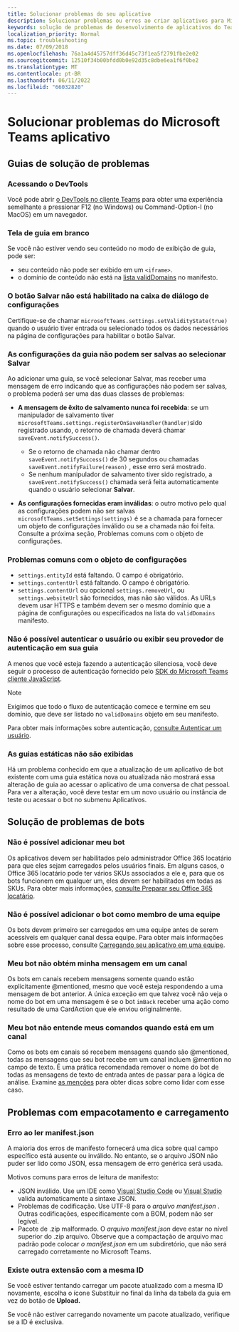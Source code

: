 ```yaml
---
title: Solucionar problemas do seu aplicativo
description: Solucionar problemas ou erros ao criar aplicativos para Microsoft Teams
keywords: solução de problemas de desenvolvimento de aplicativos do Teams
localization_priority: Normal
ms.topic: troubleshooting
ms.date: 07/09/2018
ms.openlocfilehash: 76a1a4d45757dff36d45c73f1ea5f2791fbe2e02
ms.sourcegitcommit: 12510f34b00bfdd0b0e92d35c8dbe6ea1f6f0be2
ms.translationtype: MT
ms.contentlocale: pt-BR
ms.lasthandoff: 06/11/2022
ms.locfileid: "66032820"
---
```

# <a name="troubleshoot-your-microsoft-teams-app"></a>Solucionar problemas do Microsoft Teams aplicativo

## <a name="troubleshooting-tabs"></a>Guias de solução de problemas

### <a name="accessing-the-devtools"></a>Acessando o DevTools

Você pode abrir [o DevTools no cliente Teams](~/tabs/how-to/developer-tools.md) para obter uma experiência semelhante a pressionar F12 (no Windows) ou Command-Option-I (no MacOS) em um navegador.

### <a name="blank-tab-screen"></a>Tela de guia em branco

Se você não estiver vendo seu conteúdo no modo de exibição de guia, pode ser:

* seu conteúdo não pode ser exibido em um `<iframe>`.
* o domínio de conteúdo não está na [lista validDomains](~/resources/schema/manifest-schema.md#validdomains) no manifesto.

### <a name="the-save-button-isnt-enabled-on-the-settings-dialog"></a>O botão Salvar não está habilitado na caixa de diálogo de configurações

Certifique-se de chamar `microsoftTeams.settings.setValidityState(true)` quando o usuário tiver entrada ou selecionado todos os dados necessários na página de configurações para habilitar o botão Salvar.

### <a name="the-tab-settings-cant-be-saved-on-selecting-save"></a>As configurações da guia não podem ser salvas ao selecionar Salvar

Ao adicionar uma guia, se você selecionar  Salvar, mas receber uma mensagem de erro indicando que as configurações não podem ser salvas, o problema poderá ser uma das duas classes de problemas:

* **A mensagem de êxito de salvamento nunca foi recebida**: se um manipulador de salvamento tiver `microsoftTeams.settings.registerOnSaveHandler(handler)`sido registrado usando, o retorno de chamada deverá chamar `saveEvent.notifySuccess()`.

  * Se o retorno de chamada não chamar dentro `saveEvent.notifySuccess()` de 30 segundos ou chamadas `saveEvent.notifyFailure(reason)` , esse erro será mostrado.
  * Se nenhum manipulador de salvamento tiver sido registrado, a `saveEvent.notifySuccess()` chamada será feita automaticamente quando o usuário selecionar **Salvar**.

* **As configurações fornecidas eram inválidas**: o outro motivo pelo qual as configurações podem não ser salvas `microsoftTeams.setSettings(settings)` é se a chamada para fornecer um objeto de configurações inválido ou se a chamada não foi feita. Consulte a próxima seção, Problemas comuns com o objeto de configurações.

### <a name="common-problems-with-the-settings-object"></a>Problemas comuns com o objeto de configurações

* `settings.entityId` está faltando. O campo é obrigatório.
* `settings.contentUrl` está faltando. O campo é obrigatório.
* `settings.contentUrl` ou opcional `settings.removeUrl`, ou `settings.websiteUrl` são fornecidos, mas não são válidos. As URLs devem usar HTTPS e também devem ser o mesmo domínio que a página de configurações ou especificados na lista do `validDomains` manifesto.

### <a name="cant-authenticate-the-user-or-display-your-auth-provider-in-your-tab"></a>Não é possível autenticar o usuário ou exibir seu provedor de autenticação em sua guia

A menos que você esteja fazendo a autenticação silenciosa, você deve seguir o processo de autenticação fornecido pelo [SDK do Microsoft Teams cliente JavaScript](/javascript/api/overview/msteams-client).

> [!NOTE]
>Exigimos que todo o fluxo de autenticação comece e termine em seu domínio, que deve ser listado no `validDomains` objeto em seu manifesto.

Para obter mais informações sobre autenticação, [consulte Autenticar um usuário](~/concepts/authentication/authentication.md).

### <a name="static-tabs-not-showing-up"></a>As guias estáticas não são exibidas

Há um problema conhecido em que a atualização de um aplicativo de bot existente com uma guia estática nova ou atualizada não mostrará essa alteração de guia ao acessar o aplicativo de uma conversa de chat pessoal.  Para ver a alteração, você deve testar em um novo usuário ou instância de teste ou acessar o bot no submenu Aplicativos.

## <a name="troubleshooting-bots"></a>Solução de problemas de bots

### <a name="cant-add-my-bot"></a>Não é possível adicionar meu bot

Os aplicativos devem ser habilitados pelo administrador Office 365 locatário para que eles sejam carregados pelos usuários finais. Em alguns casos, o Office 365 locatário pode ter vários SKUs associados a ele e, para que os bots funcionem em qualquer um, eles devem ser habilitados em todas as SKUs. Para obter mais informações, [consulte Preparar seu Office 365 locatário](~/concepts/build-and-test/prepare-your-o365-tenant.md).

### <a name="cant-add-bot-as-a-member-of-a-team"></a>Não é possível adicionar o bot como membro de uma equipe

Os bots devem primeiro ser carregados em uma equipe antes de serem acessíveis em qualquer canal dessa equipe. Para obter mais informações sobre esse processo, consulte [Carregando seu aplicativo em uma equipe](~/concepts/deploy-and-publish/apps-upload.md).

### <a name="my-bot-doesnt-get-my-message-in-a-channel"></a>Meu bot não obtém minha mensagem em um canal

Os bots em canais recebem mensagens somente quando estão explicitamente @mentioned, mesmo que você esteja respondendo a uma mensagem de bot anterior. A única exceção em que talvez você não veja o nome do bot em uma mensagem é se o bot `imBack` receber uma ação como resultado de uma CardAction que ele enviou originalmente.

### <a name="my-bot-doesnt-understand-my-commands-when-in-a-channel"></a>Meu bot não entende meus comandos quando está em um canal

Como os bots em canais só recebem mensagens quando são @mentioned, todas as mensagens que seu bot recebe em um canal incluem @mention no campo de texto. É uma prática recomendada remover o nome do bot de todas as mensagens de texto de entrada antes de passar para a lógica de análise. Examine [as menções](../bots/how-to/conversations/channel-and-group-conversations.md#work-with-mentions) para obter dicas sobre como lidar com esse caso.

## <a name="issues-with-packaging-and-uploading"></a>Problemas com empacotamento e carregamento

### <a name="error-while-reading-manifestjson"></a>Erro ao ler manifest.json

A maioria dos erros de manifesto fornecerá uma dica sobre qual campo específico está ausente ou inválido. No entanto, se o arquivo JSON não puder ser lido como JSON, essa mensagem de erro genérica será usada.

Motivos comuns para erros de leitura de manifesto:

* JSON inválido. Use um IDE como [Visual Studio Code](https://code.visualstudio.com) ou [Visual Studio](https://www.visualstudio.com/vs/) valida automaticamente a sintaxe JSON.
* Problemas de codificação. Use UTF-8 para o *arquivo manifest.json* . Outras codificações, especificamente com a BOM, podem não ser legível.
* Pacote de .zip malformado. O *arquivo manifest.json* deve estar no nível superior do .zip arquivo. Observe que a compactação de arquivo mac padrão pode colocar *o manifest.json* em um subdiretório, que não será carregado corretamente no Microsoft Teams.

### <a name="another-extension-with-same-id-exists"></a>Existe outra extensão com a mesma ID

Se você estiver tentando carregar um pacote atualizado com a mesma ID novamente, escolha o ícone Substituir  no final da linha da tabela da guia em vez do botão de **Upload.**

Se você não estiver carregando novamente um pacote atualizado, verifique se a ID é exclusiva.
